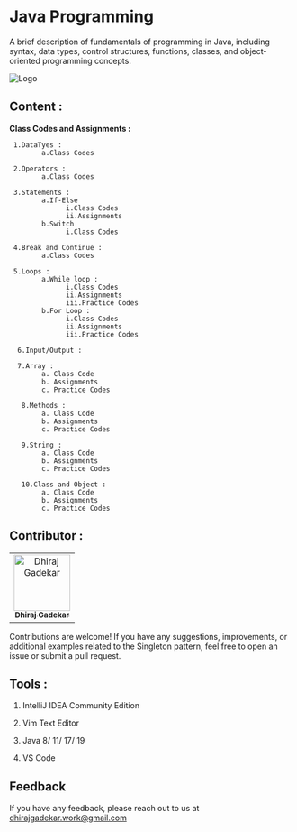 #
# Java Programming

A brief description of fundamentals of programming in Java, including syntax, data types, control structures, functions, classes, and object-oriented programming concepts.


![Logo](https://p92.com/binaries/content/gallery/p92website/jobs/java_banner.png)



## Content : 
**Class Codes and Assignments :**

     1.DataTyes :
            a.Class Codes
            
     2.Operators :
            a.Class Codes
            
     3.Statements : 
            a.If-Else
                  i.Class Codes
                  ii.Assignments
            b.Switch
                  i.Class Codes
            
     4.Break and Continue :
            a.Class Codes
     
     5.Loops :
            a.While loop :
                  i.Class Codes
                  ii.Assignments
                  iii.Practice Codes
            b.For Loop :
                  i.Class Codes
                  ii.Assignments
                  iii.Practice Codes
                  
      6.Input/Output :  
      
      7.Array : 
            a. Class Code
            b. Assignments
            c. Practice Codes
            
       8.Methods :
            a. Class Code
            b. Assignments
            c. Practice Codes
       
       9.String :
            a. Class Code
            b. Assignments
            c. Practice Codes
            
       10.Class and Object :
            a. Class Code
            b. Assignments
            c. Practice Codes
            
     
## Contributor :  

<table>
  <tr>
    <td align="center"><a href="https://github.com/DhirajGadekar"><img src="https://avatars.githubusercontent.com/u/111908836?v=4" width="100px;" alt="Dhiraj Gadekar"/><br/><sub><b>Dhiraj Gadekar</b></sub></a><br/>
</tr>
</table>

Contributions are welcome! If you have any suggestions, improvements, or additional examples related to the Singleton pattern, feel free to open an issue or submit a pull request.

## Tools :

1. IntelliJ IDEA Community Edition

2. Vim Text Editor

3. Java 8/ 11/ 17/ 19

4. VS Code

## Feedback

If you have any feedback, please reach out to us at dhirajgadekar.work@gmail.com
